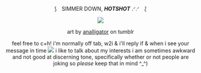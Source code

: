 <div align="center">

⟆ ⠀SIMMER DOWN, ***HOTSHOT*** .ᐟ.ᐟ ⠀⟅

![](https://i.imgur.com/4jLxJaa.png)

art by [analligator](https://www.tumblr.com/analligatorr/676908344693456896/happy-belated-birthday-sunshine) on tumblr


feel free to c+h! i'm normally off tab, w2i & i'll reply if & when i see your message in time ![](https://i.imgur.com/5u2vfZy.gif) i like to talk about my interests
i am sometimes awkward and not good at discerning tone, specifically whether or not people are joking so *please* keep that in mind ^_^)
